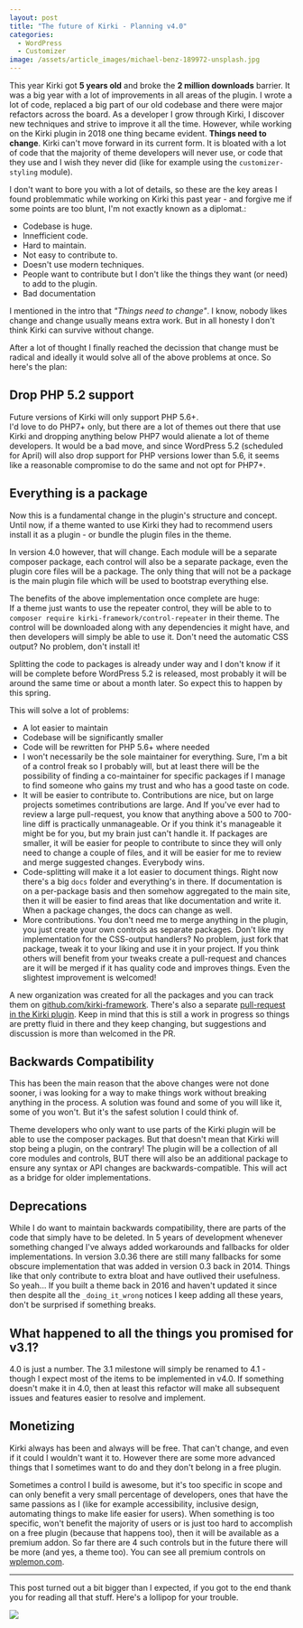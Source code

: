 ```yaml
---
layout: post
title: "The future of Kirki - Planning v4.0"
categories:
  - WordPress
  - Customizer
image: /assets/article_images/michael-benz-189972-unsplash.jpg
---
```


This year Kirki got **5 years old** and broke the **2 million downloads** barrier.
It was a big year with a lot of improvements in all areas of the plugin.
I wrote a lot of code, replaced a big part of our old codebase and there were major refactors across the board. As a developer I grow through Kirki, I discover new techniques and strive to improve it all the time.
However, while working on the Kirki plugin in 2018 one thing became evident. **Things need to change**. Kirki can't move forward in its current form. It is bloated with a lot of code that the majority of theme developers will never use, or code that they use and I wish they never did (like for example using the `customizer-styling` module).

I don't want to bore you with a lot of details, so these are the key areas I found problemmatic while working on Kirki this past year - and forgive me if some points are too blunt, I'm not exactly known as a diplomat.:

* Codebase is huge.
* Innefficient code.
* Hard to maintain.
* Not easy to contribute to.
* Doesn't use modern techniques.
* People want to contribute but I don't like the things they want (or need) to add to the plugin.
* Bad documentation

I mentioned in the intro that _"Things need to change"_. I know, nobody likes change and change usually means extra work. But in all honesty I don't think Kirki can survive without change.

After a lot of thought I finally reached the decission that change must be radical and ideally it would solve all of the above problems at once. So here's the plan:

## Drop PHP 5.2 support

Future versions of Kirki will only support PHP 5.6+.  
I'd love to do PHP7+ only, but there are a lot of themes out there that use Kirki and dropping anything below PHP7 would alienate a lot of theme developers. It would be a bad move, and since WordPress 5.2 (scheduled for April) will also drop support for PHP versions lower than 5.6, it seems like a reasonable compromise to do the same and not opt for PHP7+.

## Everything is a package

Now this is a fundamental change in the plugin's structure and concept. Until now, if a theme wanted to use Kirki they had to recommend users install it as a plugin - or bundle the plugin files in the theme.

In version 4.0 however, that will change. Each module will be a separate composer package, each control will also be a separate package, even the plugin core files will be a package. The only thing that will not be a package is the main plugin file which will be used to bootstrap everything else.

The benefits of the above implementation once complete are huge:  
If a theme just wants to use the repeater control, they will be able to to `composer require kirki-framework/control-repeater` in their theme. The control will be downloaded along with any dependencies it might have, and then developers will simply be able to use it. Don't need the automatic CSS output? No problem, don't install it!

Splitting the code to packages is already under way and I don't know if it will be complete before WordPress 5.2 is released, most probably it will be around the same time or about a month later. So expect this to happen by this spring.

This will solve a lot of problems:

* A lot easier to maintain
* Codebase will be significantly smaller
* Code will be rewritten for PHP 5.6+ where needed
* I won't necessarily be the sole maintainer for everything. Sure, I'm a bit of a control freak so I probably will, but at least there will be the possibility of finding a co-maintainer for specific packages if I manage to find someone who gains my trust and who has a good taste on code.
* It will be easier to contribute to. Contributions are nice, but on large projects sometimes contributions are large. And If you've ever had to review a large pull-request, you know that anything above a 500 to 700-line diff is practically unmanageable. Or if you think it's manageable it might be for you, but my brain just can't handle it. If packages are smaller, it will be easier for people to contribute to since they will only need to change a couple of files, and it will be easier for me to review and merge suggested changes. Everybody wins.
* Code-splitting will make it a lot easier to document things. Right now there's a big `docs` folder and everything's in there. If documentation is on a per-package basis and then somehow aggregated to the main site, then it will be easier to find areas that like documentation and write it. When a package changes, the docs can change as well.
* More contributions. You don't need me to merge anything in the plugin, you just create your own controls as separate packages. Don't like my implementation for the CSS-output handlers? No problem, just fork that package, tweak it to your liking and use it in your project. If you think others will benefit from your tweaks create a pull-request and chances are it will be merged if it has quality code and improves things. Even the slightest improvement is welcomed!

A new organization was created for all the packages and you can track them on [github.com/kirki-framework](https://github.com/kirki-framework). There's also a separate [pull-request in the Kirki plugin](https://github.com/aristath/kirki/pull/2083). Keep in mind that this is still a work in progress so things are pretty fluid in there and they keep changing, but suggestions and discussion is more than welcomed in the PR.

## Backwards Compatibility

This has been the main reason that the above changes were not done sooner, i was looking for a way to make things work without breaking anything in the process. A solution was found and some of you will like it, some of you won't. But it's the safest solution I could think of.

Theme developers who only want to use parts of the Kirki plugin will be able to use the composer packages. But that doesn't mean that Kirki will stop being a plugin, on the contrary! The plugin will be a collection of all core modules and controls, BUT there will also be an additional package to ensure any syntax or API changes are backwards-compatible. This will act as a bridge for older implementations.

## Deprecations

While I do want to maintain backwards compatibility, there are parts of the code that simply have to be deleted. In 5 years of development whenever something changed I've always added workarounds and fallbacks for older implementations. In version 3.0.36 there are still many fallbacks for some obscure implementation that was added in version 0.3 back in 2014. Things like that only contribute to extra bloat and have outlived their usefulness.  
So yeah... If you built a theme back in 2016 and haven't updated it since then despite all the `_doing_it_wrong` notices I keep adding all these years, don't be surprised if something breaks.

## What happened to all the things you promised for v3.1?

4.0 is just a number. The 3.1 milestone will simply be renamed to 4.1 - though I expect most of the items to be implemented in v4.0. If something doesn't make it in 4.0, then at least this refactor will make all subsequent issues and features easier to resolve and implement.

## Monetizing

Kirki always has been and always will be free. That can't change, and even if it could I wouldn't want it to. However there are some more advanced things that I sometimes want to do and they don't belong in a free plugin. 

Sometimes a control I build is awesome, but it's too specific in scope and can only benefit a very small percentage of developers, ones that have the same passions as I (like for example accessibility, inclusive design, automating things to make life easier for users). When something is too specific, won't benefit the majority of users or is just too hard to accomplish on a free plugin (because that happens too), then it will be available as a premium addon. So far there are 4 such controls but in the future there will be more (and yes, a theme too). You can see all premium controls on [wplemon.com](https://wplemon.com/downloads/category/kirki-addons/).

------------------------------------------

This post turned out a bit bigger than I expected, if you got to the end thank you for reading all that stuff. Here's a lollipop for your trouble. 

<img src="https://aristath.github.io/assets/article_images/lollipop.gif">